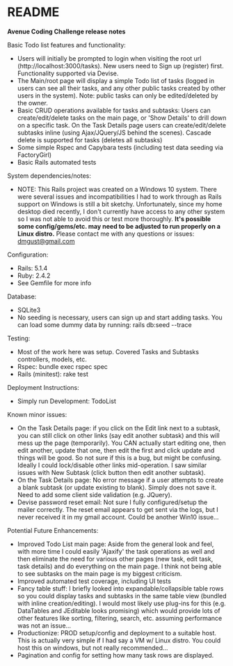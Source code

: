 # README

**Avenue Coding Challenge release notes**


Basic Todo list features and functionality:
* Users will initially be prompted to login when visiting the root url (http://localhost:3000/tasks). 
New users need to Sign up (register) first.
Functionality supported via Devise.
* The Main/root page will display a simple Todo list of tasks (logged in users can see all their tasks, 
and any other public tasks created by other users in the system). Note: public tasks can only be edited/deleted by the owner.
* Basic CRUD operations available for tasks and subtasks: Users can create/edit/delete tasks on the main page, 
or 'Show Details' to drill down on a specific task.
On the Task Details page users can create/edit/delete subtasks inline (using Ajax/JQuery/JS behind the scenes).
Cascade delete is supported for tasks (deletes all subtasks)
* Some simple Rspec and Capybara tests (including test data seeding via FactoryGirl)
* Basic Rails automated tests

System dependencies/notes:
* NOTE: This Rails project was created on a Windows 10 system.
There were several issues and incompatibilities I had to work through as Rails support on Windows is still a bit sketchy.
Unfortunately, since my home desktop died recently, I don't currently have access to any other system so I was not able 
to avoid this or test more thoroughly.
**It's possible some config/gems/etc. may need to be adjusted to run properly on a Linux distro.** 
Please contact me with any questions or issues:
dmgust@gmail.com

Configuration:
* Rails: 5.1.4
* Ruby: 2.4.2
* See Gemfile for more info

Database:
* SQLite3
* No seeding is necessary, users can sign up and start 
adding tasks. You can load some dummy data by running: rails db:seed --trace

Testing:
* Most of the work here was setup. Covered Tasks and Subtasks controllers, models, etc.
* Rspec: bundle exec rspec spec
* Rails (minitest): rake test

Deployment Instructions:
* Simply run Development: TodoList

Known minor issues:
* On the Task Details page: if you click on the Edit link next to a subtask, you can still click on other links 
(say edit another subtask) and this will mess up the page (temporarily). You CAN actually start editing one,
then edit another, update that one, then edit the first and click update and things will be good.
So not sure if this is a bug, but might be confusing. Ideally I could lock/disable other links mid-operation.
I saw similar issues with New Subtask (click button then edit another subtask).
* On the Task Details page: No error message if a user attempts to create a blank subtask (or update existing to blank).
Simply does not save it. Need to add some client side validation (e.g. JQuery).
* Devise password reset email: Not sure I fully configured/setup the mailer correctly. The reset email appears to get
sent via the logs, but I never received it in my gmail account. Could be another Win10 issue...

Potential Future Enhancements:
* Improved Todo List main page: Aside from the general look and feel, with more time I could easily 'Ajaxify' 
the task operations as well and then eliminate the need for various other pages (new task, edit task, task details) and 
do everything on the main page. I think not being able to see subtasks on the main page is my biggest criticism.
* Improved automated test coverage, including UI tests
* Fancy table stuff: I briefly looked into expandable/collapsible table rows so you could display tasks and subtasks in 
the same table view (bundled with inline creation/editing). I would most likely use plug-ins for this (e.g. DataTables 
and JEditable looks promising) which would provide lots of other features like sorting, filtering, search, etc. assuming
performance was not an issue...
* Productionize: PROD setup/config and deployment to a suitable host. This is actually very simple if I had say a VM w/
 Linux distro. You could host this on windows, but not really recommended...
* Pagination and config for setting how many task rows are displayed.